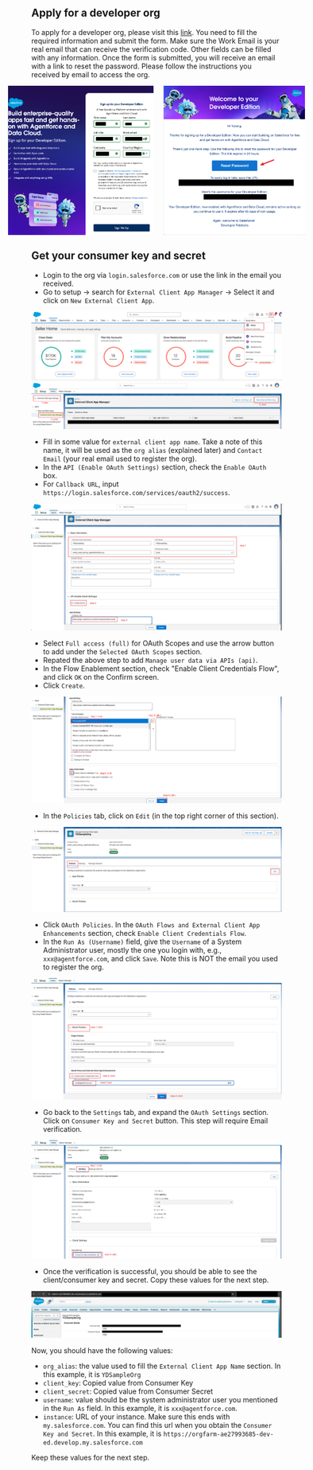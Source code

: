 
## Apply for a developer org

To apply for a developer org, please visit this [link](https://www.salesforce.com/form/developer-signup/?d=pb). You need to fill the required information and submit the form. Make sure the Work Email is your real email that can receive the verification code. Other fields can be filled with any information. Once the form is submitted, you will receive an email with a link to reset the password.
Please follow the instructions you received by email to access the org.

<div style="display:flex; justify-content:center; gap:20px;">
  <img src="../assets/figs/apply_for_a_org.png" alt="Banner" style="max-height:300px; width:auto;"/>
  <img src="../assets/figs/reset_password.png" alt="Banner" style="max-height:300px; width:auto;"/>
</div>

## Get your consumer key and secret

- Login to the org via `login.salesforce.com` or use the link in the email you received.
- Go to setup -> search for `External Client App Manager` -> Select it and click on `New External Client App`.
<p align="center">
  <img src="../assets/figs/go_to_setup.png" style="max-height:400px; width:auto;"/>
  <img src="../assets/figs/creat_enew_external_app.png" style="max-height:400px; width:auto;"/>
</p>

- Fill in some value for `external client app name`. Take a note of this name, it will be used as the `org alias` (explained later) and `Contact Email` (your real email used to register the org).
- In the `API (Enable OAuth Settings)` section, check the `Enable OAuth` box.
- For `Callback URL`, input `https://login.salesforce.com/services/oauth2/success`.

<p align="center">
  <img src="../assets/figs/config_part1.png" style="max-height:600px; width:auto;"/>
</p>

- Select `Full access (full)` for OAuth Scopes and use the arrow button to add under the `Selected OAuth Scopes` section.
- Repated the above step to add `Manage user data via APIs (api)`.
- In the Flow Enablement section, check "Enable Client Credentials Flow", and click `OK` on the Confirm screen.
- Click `Create`.

<p align="center">
  <img src="../assets/figs/config_part2.png" style="max-height:600px; width:auto;"/>
</p>

- In the `Policies` tab, click on `Edit` (in the top right corner of this section).

<p align="center">
  <img src="../assets/figs/config_part3.png" style="max-height:400px; width:auto;"/>
</p>


- Click `OAuth Policies`. In the `OAuth Flows and External Client App Enhancements` section, check `Enable Client Credentials Flow`.
- In the `Run As (Username)` field, give the `Username` of a System Administrator user, mostly the one you login with, e.g., `xxx@agentforce.com`, and click `Save`. Note this is NOT the email you used to register the org.

<p align="center">
  <img src="../assets/figs/config_part4.png" style="max-height:600px; width:auto;"/>
</p>

- Go back to the `Settings` tab, and expand the `OAuth Settings` section. Click on `Consumer Key and Secret` button. This step will require Email verification.

<p align="center">
  <img src="../assets/figs/config_part5.png" style="max-height:600px; width:auto;"/>
</p>

- Once the verification is successful, you should be able to see the client/consumer key and secret. Copy these values for the next step.

<p align="center">
  <img src="../assets/figs/config_part6.png" style="max-height:600px; width:auto;"/>
</p>


Now, you should have the following values:

- `org_alias`: the value used to fill the `External Client App Name` section. In this example, it is `YDSampleOrg`
- `client_key`: Copied value from Consumer Key
- `client_secret`: Copied value from Consumer Secret
- `username`: value should be the system administrator user you mentioned in the `Run As` field. In this example, it is `xxx@agentforce.com`.
- `instance`: URL of your instance. Make sure this ends with `my.salesforce.com`. You can find this url when you obtain the `Consumer Key and Secret`. In this example, it is `https://orgfarm-ae27993685-dev-ed.develop.my.salesforce.com`

Keep these values for the next step.